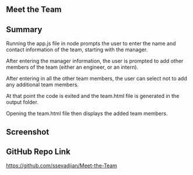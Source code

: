 ## Meet the Team

## Summary

Running the app.js file in node prompts the user to enter the name and contact information of the team, starting with the manager.

After entering the manager information, the user is prompted to add other members of the team (either an engineer, or an intern).

After entering in all the other team members, the user can select not to add any additional team members.

At that point the code is exited and the team.html file is generated in the output folder.

Opening the team.html file then displays the added team members.

## Screenshot

## GitHub Repo Link

https://github.com/ssevadjian/Meet-the-Team

